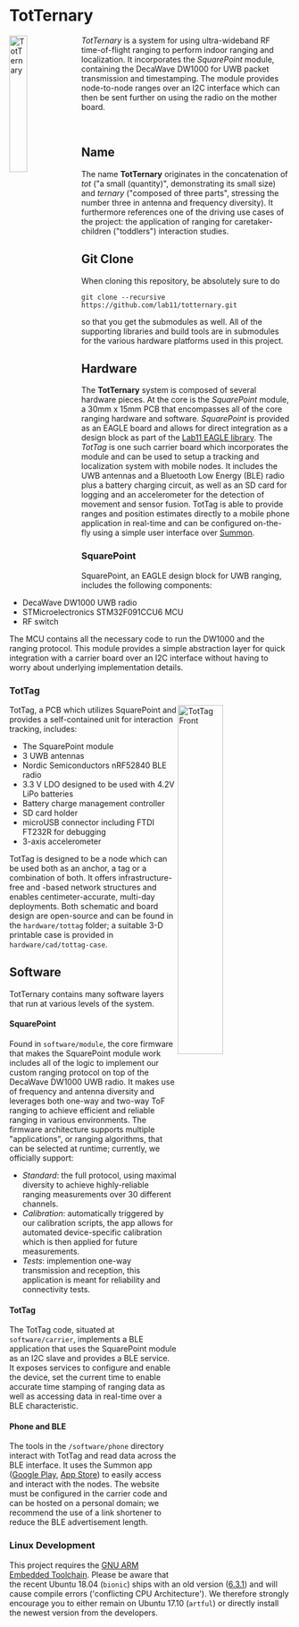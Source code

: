 TotTernary
=========

<img src="https://raw.githubusercontent.com/lab11/totternary/master/media/tern_comic_1280.png" alt="TotTernary" width="25%" align="left">

*TotTernary* is a system for using ultra-wideband RF time-of-flight ranging to perform indoor ranging and localization.
It incorporates the *SquarePoint* module, containing the DecaWave DW1000 for UWB packet transmission and timestamping.
The module provides node-to-node ranges over an I2C interface which can then be sent further on using the radio on the mother board.

<br>

Name
----

The name **TotTernary** originates in the concatenation of *tot* ("a small (quantity)", demonstrating its small size) and *ternary* ("composed of three parts", stressing the number three in antenna and frequency diversity). It furthermore references one of the driving use cases of the project: the application of
ranging for caretaker-children ("toddlers") interaction studies.


Git Clone
---------

When cloning this repository, be absolutely sure to do

    git clone --recursive https://github.com/lab11/totternary.git

so that you get the submodules as well. All of the supporting
libraries and build tools are in submodules for the various
hardware platforms used in this project.


Hardware
--------

The **TotTernary** system is composed of several hardware pieces. At the core is the
*SquarePoint* module, a 30mm x 15mm PCB that encompasses all of the
core ranging hardware and software. *SquarePoint* is provided as an EAGLE board and allows for direct integration as a design block as part of the [Lab11 EAGLE library](https://github.com/lab11/eagle). The *TotTag* is one such
carrier board which incorporates the module and can be used to setup a tracking and localization system with mobile nodes. It includes the UWB antennas and a Bluetooth Low Energy (BLE) radio plus a battery charging circuit, as well as an SD card for logging and an accelerometer for the detection of movement and sensor fusion.
TotTag is able to provide ranges and position estimates directly to a mobile phone application in real-time and can be configured on-the-fly using a simple user interface over [Summon](https://github.com/lab11/summon).

### SquarePoint

SquarePoint, an EAGLE design block for UWB ranging, includes the following components:

- DecaWave DW1000 UWB radio
- STMicroelectronics STM32F091CCU6 MCU
- RF switch

The MCU contains all the necessary code to run the DW1000 and the ranging
protocol. This module provides a simple abstraction layer for quick integration with a carrier board over an I2C interface without having to worry about underlying implementation details.

### TotTag

  <img src="https://raw.githubusercontent.com/lab11/totternary/master/media/tottag_vE_front.jpg" alt="TotTag Front" width="40%;" align="right">

TotTag, a PCB which utilizes SquarePoint and provides a self-contained unit for interaction tracking, includes:

- The SquarePoint module
- 3 UWB antennas
- Nordic Semiconductors nRF52840 BLE radio
- 3.3 V LDO designed to be used with 4.2V LiPo batteries
- Battery charge management controller
- SD card holder
- microUSB connector including FTDI FT232R for debugging
- 3-axis accelerometer

TotTag is designed to be a node which can be used both as an anchor, a tag or a combination of both. It offers infrastructure-free and -based network structures and enables centimeter-accurate, multi-day deployments. Both schematic and board design are open-source and can be found in the `hardware/tottag` folder; a suitable 3-D printable case is provided in `hardware/cad/tottag-case`.


Software
--------

TotTernary contains many software layers that run at various levels of
the system.

#### SquarePoint

Found in `software/module`, the core firmware that makes the SquarePoint module work
includes all of the logic to implement our custom ranging protocol on top of the DecaWave DW1000 UWB radio. It makes use of frequency and antenna diversity and leverages both one-way and two-way ToF ranging to achieve efficient and reliable ranging in various environments. The firmware architecture supports multiple "applications", or ranging algorithms, that can
be selected at runtime; currently, we officially support:

- *Standard*: the full protocol, using maximal diversity to achieve highly-reliable ranging measurements over 30 different channels.
- *Calibration*: automatically triggered by our calibration scripts, the app allows for automated device-specific calibration which is then applied for future measurements.
- *Tests*: implemention one-way transmission and reception, this application is meant for reliability and connectivity tests.

#### TotTag

The TotTag code, situated at `software/carrier`, implements a BLE application
that uses the SquarePoint module as an I2C slave and provides
a BLE service. It exposes services to configure and enable the device, set the current time to enable accurate time stamping of ranging data as well as accessing data in real-time over a BLE characteristic.

#### Phone and BLE

The tools in the `/software/phone` directory interact with TotTag and read data
across the BLE interface. It uses the Summon app ([Google Play](https://play.google.com/store/apps/details?id=edu.umich.eecs.lab11.summon), [App Store](https://itunes.apple.com/us/app/summon-lab11/id1051205682)) to easily access and interact with the nodes. The website must be configured in the carrier code and can be hosted on a personal domain; we recommend the use of a link shortener to reduce the BLE advertisement length.

### Linux Development

This project requires the [GNU ARM Embedded Toolchain](https://developer.arm.com/open-source/gnu-toolchain/gnu-rm). Please be aware that the recent Ubuntu 18.04 (`bionic`) ships with an old version ([6.3.1](https://launchpad.net/ubuntu/bionic/+source/gcc-arm-none-eabi)) and will cause compile errors ('conflicting CPU Architecture'). We therefore strongly encourage you to either remain on Ubuntu 17.10 (`artful`) or directly install the newest version from the developers.
